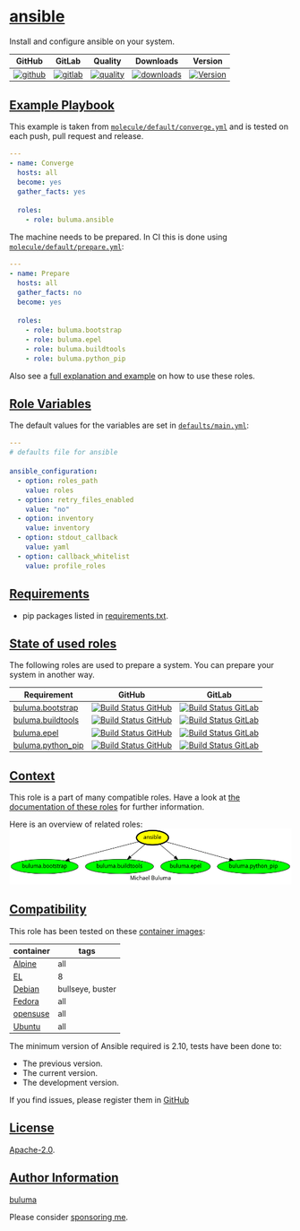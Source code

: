 # [ansible](#ansible)

Install and configure ansible on your system.

|GitHub|GitLab|Quality|Downloads|Version|
|------|------|-------|---------|-------|
|[![github](https://github.com/buluma/ansible-role-ansible/workflows/Ansible%20Molecule/badge.svg)](https://github.com/buluma/ansible-role-ansible/actions)|[![gitlab](https://gitlab.com/shadowwalker/ansible-role-ansible/badges/master/pipeline.svg)](https://gitlab.com/shadowwalker/ansible-role-ansible)|[![quality](https://img.shields.io/ansible/quality/54973)](https://galaxy.ansible.com/buluma/ansible)|[![downloads](https://img.shields.io/ansible/role/d/54973)](https://galaxy.ansible.com/buluma/ansible)|[![Version](https://img.shields.io/github/release/buluma/ansible-role-ansible.svg)](https://github.com/buluma/ansible-role-ansible/releases/)|

## [Example Playbook](#example-playbook)

This example is taken from [`molecule/default/converge.yml`](https://github.com/buluma/ansible-role-ansible/blob/master/molecule/default/converge.yml) and is tested on each push, pull request and release.

```yaml
---
- name: Converge
  hosts: all
  become: yes
  gather_facts: yes

  roles:
    - role: buluma.ansible
```

The machine needs to be prepared. In CI this is done using [`molecule/default/prepare.yml`](https://github.com/buluma/ansible-role-ansible/blob/master/molecule/default/prepare.yml):

```yaml
---
- name: Prepare
  hosts: all
  gather_facts: no
  become: yes

  roles:
    - role: buluma.bootstrap
    - role: buluma.epel
    - role: buluma.buildtools
    - role: buluma.python_pip
```

Also see a [full explanation and example](https://buluma.github.io/how-to-use-these-roles.html) on how to use these roles.

## [Role Variables](#role-variables)

The default values for the variables are set in [`defaults/main.yml`](https://github.com/buluma/ansible-role-ansible/blob/master/defaults/main.yml):

```yaml
---
# defaults file for ansible

ansible_configuration:
  - option: roles_path
    value: roles
  - option: retry_files_enabled
    value: "no"
  - option: inventory
    value: inventory
  - option: stdout_callback
    value: yaml
  - option: callback_whitelist
    value: profile_roles
```

## [Requirements](#requirements)

- pip packages listed in [requirements.txt](https://github.com/buluma/ansible-role-ansible/blob/master/requirements.txt).

## [State of used roles](#state-of-used-roles)

The following roles are used to prepare a system. You can prepare your system in another way.

| Requirement | GitHub | GitLab |
|-------------|--------|--------|
|[buluma.bootstrap](https://galaxy.ansible.com/buluma/bootstrap)|[![Build Status GitHub](https://github.com/buluma/ansible-role-bootstrap/workflows/Ansible%20Molecule/badge.svg)](https://github.com/buluma/ansible-role-bootstrap/actions)|[![Build Status GitLab](https://gitlab.com/shadowwalker/ansible-role-bootstrap/badges/master/pipeline.svg)](https://gitlab.com/shadowwalker/ansible-role-bootstrap)|
|[buluma.buildtools](https://galaxy.ansible.com/buluma/buildtools)|[![Build Status GitHub](https://github.com/buluma/ansible-role-buildtools/workflows/Ansible%20Molecule/badge.svg)](https://github.com/buluma/ansible-role-buildtools/actions)|[![Build Status GitLab](https://gitlab.com/shadowwalker/ansible-role-buildtools/badges/master/pipeline.svg)](https://gitlab.com/shadowwalker/ansible-role-buildtools)|
|[buluma.epel](https://galaxy.ansible.com/buluma/epel)|[![Build Status GitHub](https://github.com/buluma/ansible-role-epel/workflows/Ansible%20Molecule/badge.svg)](https://github.com/buluma/ansible-role-epel/actions)|[![Build Status GitLab](https://gitlab.com/shadowwalker/ansible-role-epel/badges/master/pipeline.svg)](https://gitlab.com/shadowwalker/ansible-role-epel)|
|[buluma.python_pip](https://galaxy.ansible.com/buluma/python_pip)|[![Build Status GitHub](https://github.com/buluma/ansible-role-python_pip/workflows/Ansible%20Molecule/badge.svg)](https://github.com/buluma/ansible-role-python_pip/actions)|[![Build Status GitLab](https://gitlab.com/shadowwalker/ansible-role-python_pip/badges/master/pipeline.svg)](https://gitlab.com/shadowwalker/ansible-role-python_pip)|

## [Context](#context)

This role is a part of many compatible roles. Have a look at [the documentation of these roles](https://buluma.github.io/) for further information.

Here is an overview of related roles:
![dependencies](https://raw.githubusercontent.com/buluma/ansible-role-ansible/png/requirements.png "Dependencies")

## [Compatibility](#compatibility)

This role has been tested on these [container images](https://hub.docker.com/u/buluma):

|container|tags|
|---------|----|
|[Alpine](https://hub.docker.com/repository/docker/buluma/alpine/general)|all|
|[EL](https://hub.docker.com/repository/docker/buluma/enterpriselinux/general)|8|
|[Debian](https://hub.docker.com/repository/docker/buluma/debian/general)|bullseye, buster|
|[Fedora](https://hub.docker.com/repository/docker/buluma/fedora/general)|all|
|[opensuse](https://hub.docker.com/repository/docker/buluma/opensuse/general)|all|
|[Ubuntu](https://hub.docker.com/repository/docker/buluma/ubuntu/general)|all|

The minimum version of Ansible required is 2.10, tests have been done to:

- The previous version.
- The current version.
- The development version.

If you find issues, please register them in [GitHub](https://github.com/buluma/ansible-role-ansible/issues)

## [License](#license)

[Apache-2.0](https://github.com/buluma/ansible-role-ansible/blob/master/LICENSE).

## [Author Information](#author-information)

[buluma](https://buluma.github.io/)

Please consider [sponsoring me](https://github.com/sponsors/buluma).

